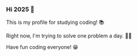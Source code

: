 ### Hi 2025 👋

This is my profile for studying coding! 📚

Right now, I'm trying to solve one problem a day. 🧑‍💻

Have fun coding everyone! 😁



<!--
**Dowon-Study/Dowon-Study** is a ✨ _special_ ✨ repository because its `README.md` (this file) appears on your GitHub profile.

Here are some ideas to get you started:

- 🔭 I’m currently working on ...
- 🌱 I’m currently learning ...
- 👯 I’m looking to collaborate on ...
- 🤔 I’m looking for help with ...
- 💬 Ask me about ...
- 📫 How to reach me: ...
- 😄 Pronouns: ...
- ⚡ Fun fact: ...
-->
